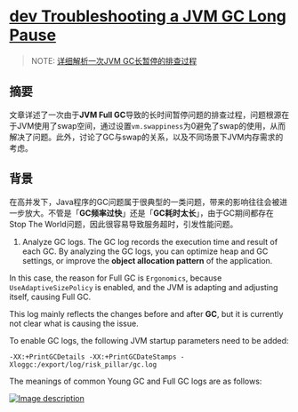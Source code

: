 # [dev Troubleshooting a JVM GC Long Pause](https://dev.to/ppsrap/troubleshooting-a-jvm-gc-long-pause-10c8)

> NOTE: [详细解析一次JVM GC长暂停的排查过程](https://blog.csdn.net/wdj_yyds/article/details/130367267?spm=1001.2101.3001.6661.1&utm_medium=distribute.pc_relevant_t0.none-task-blog-2%7Edefault%7EBlogCommendFromBaidu%7EPaidSort-1-130367267-blog-132728779.235%5Ev43%5Epc_blog_bottom_relevance_base6&depth_1-utm_source=distribute.pc_relevant_t0.none-task-blog-2%7Edefault%7EBlogCommendFromBaidu%7EPaidSort-1-130367267-blog-132728779.235%5Ev43%5Epc_blog_bottom_relevance_base6&utm_relevant_index=1)  

## 摘要

文章详述了一次由于**JVM Full GC**导致的长时间暂停问题的排查过程，问题根源在于JVM使用了swap空间，通过设置`vm.swappiness`为0避免了swap的使用，从而解决了问题。此外，讨论了GC与swap的关系，以及不同场景下JVM内存需求的考虑。

## 背景

在高并发下，Java程序的GC问题属于很典型的一类问题，带来的影响往往会被进一步放大。不管是「**GC频率过快**」还是「**GC耗时太长**」，由于GC期间都存在Stop The World问题，因此很容易导致服务超时，引发性能问题。



1. Analyze GC logs. The GC log records the execution time and result of each GC. By analyzing the GC logs, you can optimize heap and GC settings, or improve the **object allocation pattern** of the application.



In this case, the reason for Full GC is `Ergonomics`, because `UseAdaptiveSizePolicy` is enabled, and the JVM is adapting and adjusting itself, causing Full GC.



This log mainly reflects the changes before and after **GC**, but it is currently not clear what is causing the issue.

To enable GC logs, the following JVM startup parameters need to be added:

```shell
-XX:+PrintGCDetails -XX:+PrintGCDateStamps -Xloggc:/export/log/risk_pillar/gc.log
```

The meanings of common Young GC and Full GC logs are as follows:

[![Image description](https://media2.dev.to/dynamic/image/width=800%2Cheight=%2Cfit=scale-down%2Cgravity=auto%2Cformat=auto/https%3A%2F%2Fdev-to-uploads.s3.amazonaws.com%2Fuploads%2Farticles%2Fveof98dioez15ijcoior.png)](https://media2.dev.to/dynamic/image/width=800%2Cheight=%2Cfit=scale-down%2Cgravity=auto%2Cformat=auto/https%3A%2F%2Fdev-to-uploads.s3.amazonaws.com%2Fuploads%2Farticles%2Fveof98dioez15ijcoior.png)

